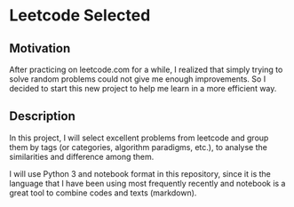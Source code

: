# Leetcode Selected

## Motivation
After practicing on leetcode.com for a while, I realized that simply trying to solve random problems could not give me enough improvements. So I decided to start this new project to help me learn in a more efficient way.

## Description 
In this project, I will select excellent problems from leetcode and group them by tags (or categories, algorithm paradigms, etc.), to analyse the similarities and difference among them.

I will use Python 3 and notebook format in this repository, since it is the language that I have been using most frequently recently and notebook is a great tool to combine codes and texts (markdown).
